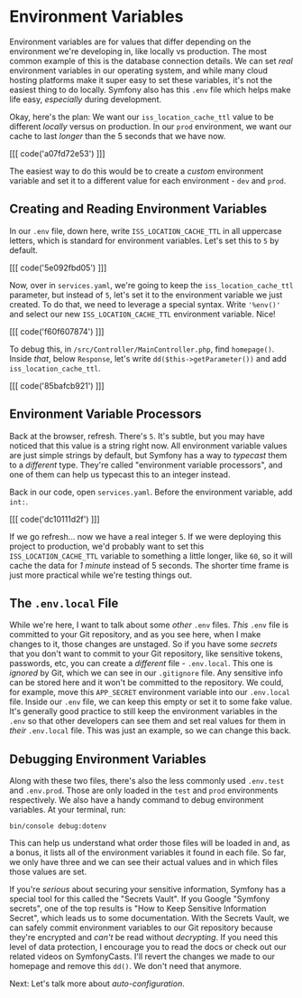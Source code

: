# Environment Variables

Environment variables are for values that differ depending on the environment
we're developing in, like locally vs production. The most common example of this
is the database connection details. We can set *real* environment variables in
our operating system, and while many cloud hosting platforms make it super easy
to set these variables, it's not the easiest thing to do locally. Symfony also
has this `.env` file which helps make life easy, *especially* during
development.

Okay, here's the plan: We want our `iss_location_cache_ttl` value to be
different *locally* versus on production. In our `prod` environment, we want our
cache to last *longer* than the 5 seconds that we have now. 

[[[ code('a07fd72e53') ]]]

The easiest way to do this would be to create a *custom* environment variable and
set it to a different value for each environment - `dev` and `prod`.

## Creating and Reading Environment Variables

In our `.env` file, down here, write `ISS_LOCATION_CACHE_TTL` in all uppercase
letters, which is standard for environment variables. Let's set this to `5` by
default. 

[[[ code('5e092fbd05') ]]]

Now, over in `services.yaml`, we're going to keep the `iss_location_cache_ttl` parameter,
but instead of `5`, let's set it to the environment variable we just created. To do that,
we need to leverage a special syntax. Write `'%env()'` and select our
new `ISS_LOCATION_CACHE_TTL` environment variable. Nice!

[[[ code('f60f607874') ]]]

To debug this, in `/src/Controller/MainController.php`, find `homepage()`.
Inside *that*, below `Response`, let's write `dd($this->getParameter())` and
add `iss_location_cache_ttl`. 

[[[ code('85bafcb921') ]]]

## Environment Variable Processors

Back at the browser, refresh. There's `5`. It's subtle, but you may have noticed
that this value is a string right now. All environment variable values are just
simple strings by default, but Symfony has a way to *typecast* them to a *different* type.
They're called "environment variable processors", and one of them can help us typecast
this to an integer instead.

Back in our code, open `services.yaml`. Before the environment variable,
add `int:`. 

[[[ code('dc10111d2f') ]]]

If we go refresh... now we have a real integer `5`. If we were
deploying this project to production, we'd probably want to set
this `ISS_LOCATION_CACHE_TTL` variable to something a little longer, like `60`,
so it will cache the data for *1 minute* instead of 5 seconds. The shorter time
frame is just more practical while we're testing things out.

## The `.env.local` File

While we're here, I want to talk about some *other* `.env` files. *This* `.env`
file is committed to your Git repository, and as you see here, when I make
changes to it, those changes are unstaged. So if you have some *secrets* that
you don't want to commit to your Git repository, like sensitive tokens,
passwords, etc, you can create a *different* file - `.env.local`. This one is
*ignored* by Git, which we can see in our `.gitignore` file. Any sensitive info
can be stored here and it won't be committed to the repository. We could, for
example, move this `APP_SECRET` environment variable into our `.env.local` file.
Inside our `.env` file, we can keep this empty or set it to some fake value.
It's generally good practice to still keep the environment variables in
the `.env` so that other developers can see them and set real values for them in
*their* `.env.local` file. This was just an example, so we can change this back.

## Debugging Environment Variables

Along with these two files, there's also the less commonly used `.env.test`
and `.env.prod`. Those are only loaded in the `test` and `prod` environments
respectively. We also have a handy command to debug environment variables.
At your terminal, run:

```terminal
bin/console debug:dotenv
```

This can help us understand what order those files will be loaded in and, as a
bonus, it lists all of the environment variables it found in each file. So far,
we only have three and we can see their actual values and in which files those
values are set.

If you're *serious* about securing your sensitive information, Symfony has a
special tool for this called the "Secrets Vault". If you Google "Symfony
secrets", one of the top results is "How to Keep Sensitive Information Secret",
which leads us to some documentation. With the Secrets Vault, we can safely
commit environment variables to our Git repository because they're encrypted and
*can't* be read without *decrypting*. If you need this level of data protection,
I encourage you to read the docs or check out our related videos on
SymfonyCasts. I'll revert the changes we made to our homepage and remove
this `dd()`. We don't need that anymore.

Next: Let's talk more about *auto-configuration*.
